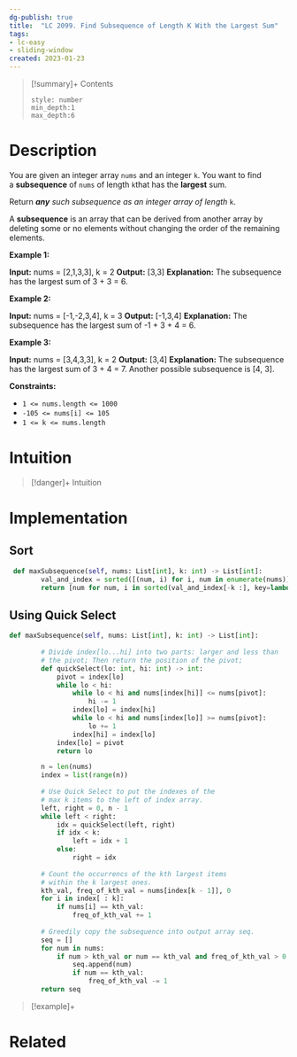 ```yaml
---
dg-publish: true
title:  "LC 2099. Find Subsequence of Length K With the Largest Sum"
tags:
- lc-easy
- sliding-window
created: 2023-01-23
---
```


>[!summary]+ Contents
>```toc
>style: number
>min_depth:1
>max_depth:6
>```

# Description
You are given an integer array `nums` and an integer `k`. You want to find a **subsequence** of `nums` of length `k`that has the **largest** sum.

Return _**any** such subsequence as an integer array of length_ `k`.

A **subsequence** is an array that can be derived from another array by deleting some or no elements without changing the order of the remaining elements.

**Example 1:**

**Input:** nums = [2,1,3,3], k = 2
**Output:** [3,3]
**Explanation:**
The subsequence has the largest sum of 3 + 3 = 6.

**Example 2:**

**Input:** nums = [-1,-2,3,4], k = 3
**Output:** [-1,3,4]
**Explanation:** 
The subsequence has the largest sum of -1 + 3 + 4 = 6.

**Example 3:**

**Input:** nums = [3,4,3,3], k = 2
**Output:** [3,4]
**Explanation:**
The subsequence has the largest sum of 3 + 4 = 7. 
Another possible subsequence is [4, 3].

**Constraints:**

-   `1 <= nums.length <= 1000`
-   `-105 <= nums[i] <= 105`
-   `1 <= k <= nums.length`

# Intuition

>[!danger]+ Intuition

# Implementation
## Sort
```python
 def maxSubsequence(self, nums: List[int], k: int) -> List[int]:
        val_and_index = sorted([(num, i) for i, num in enumerate(nums)])
        return [num for num, i in sorted(val_and_index[-k :], key=lambda x: x[1])]
```

## Using Quick Select
```python
def maxSubsequence(self, nums: List[int], k: int) -> List[int]:
        
        # Divide index[lo...hi] into two parts: larger and less than 
        # the pivot; Then return the position of the pivot;
        def quickSelect(lo: int, hi: int) -> int:
            pivot = index[lo]
            while lo < hi:
                while lo < hi and nums[index[hi]] <= nums[pivot]:
                    hi -= 1
                index[lo] = index[hi]
                while lo < hi and nums[index[lo]] >= nums[pivot]:
                    lo += 1
                index[hi] = index[lo]
            index[lo] = pivot
            return lo

        n = len(nums)
        index = list(range(n))
        
        # Use Quick Select to put the indexes of the 
        # max k items to the left of index array.
        left, right = 0, n - 1
        while left < right:
            idx = quickSelect(left, right)
            if idx < k:
                left = idx + 1
            else:
                right = idx
        
        # Count the occurrencs of the kth largest items
        # within the k largest ones.
        kth_val, freq_of_kth_val = nums[index[k - 1]], 0
        for i in index[ : k]:
            if nums[i] == kth_val:
                freq_of_kth_val += 1
                
        # Greedily copy the subsequence into output array seq.
        seq = []
        for num in nums:
            if num > kth_val or num == kth_val and freq_of_kth_val > 0:
                seq.append(num)
                if num == kth_val:
                    freq_of_kth_val -= 1
        return seq
```

>[!example]+ 


# Related
